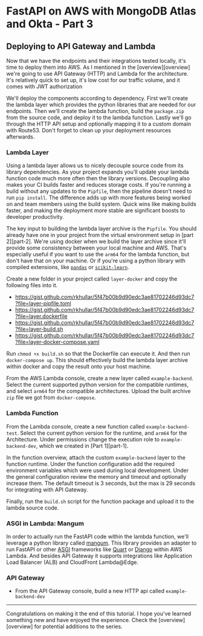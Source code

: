 # FastAPI on AWS with MongoDB Atlas and Okta - Part 3
## Deploying to API Gateway and Lambda

Now that we have the endpoints and their integrations tested locally, it's time to deploy them into AWS. As I mentioned
in the [overview][overview] we're going to use API Gateway (HTTP) and Lambda for the architecture. It's relatively
quick to set up, it's low cost for our traffic volume, and it comes with JWT authorization

We'll deploy the components according to dependency. First we'll create the lambda layer which provides the python libraries
that are needed for our endpoints. Then we'll create the lambda function, build the `package.zip` from the source code, and
deploy it to the lambda function. Lastly we'll go through the HTTP API setup and optionally mapping it to a custom domain
with Route53. Don't forget to clean up your deployment resources afterwards.

### Lambda Layer
Using a lambda layer allows us to nicely decouple source code from its library dependencies. As your project expands you'll
update your lambda function code much more often then the library versions. Decoupling also makes your CI builds faster and
reduces storage costs. If you're running a build without any updates to the `Pipfile`, then the pipeline doesn't need to
run `pip install`. The difference adds up with more features being worked on and team members using the build system. Quick
wins like making builds faster, and making the deployment more stable are significant boosts to developer productivity.

The key input to building the lambda layer archive is the `Pipfile`. You should already have one in your project from
the virtual environment setup in [part 2][part-2]. We're using docker when we build the layer archive since it'll provide
some consistency between your local machine and AWS. That's especially useful if you want to use the `arm64` for the lambda
function, but don't have that on your machine. Or if you're using a python library with compiled extensions, like
[`pandas`][pandas] or [`scikit-learn`][scikit-learn].

Create a new folder in your project called `layer-docker` and copy the following files into it.
- https://gist.github.com/rkhullar/5f47b00b9d90edc3ae81702246d93dc7?file=layer-pipfile.toml
- https://gist.github.com/rkhullar/5f47b00b9d90edc3ae81702246d93dc7?file=layer.dockerfile
- https://gist.github.com/rkhullar/5f47b00b9d90edc3ae81702246d93dc7?file=layer-build.sh
- https://gist.github.com/rkhullar/5f47b00b9d90edc3ae81702246d93dc7?file=layer-docker-compose.yaml

Run `chmod +x build.sh` so that the Dockerfile can execute it. And then run `docker-compose up`. This should effectively
build the lambda layer archive within docker and copy the result onto your host machine.

From the AWS Lambda console, create a new layer called `example-backend`. Select the current supported python version for
the compatible runtimes, and select `arm64` for the compatible architectures. Upload the built archive `zip` file we got
from `docker-compose`.

### Lambda Function
From the Lambda console, create a new function called `example-backend-test`. Select the current python version for the
runtime, and `arm64` for the Architecture. Under permissions change the execution role to `example-backend-dev`, which we
created in [Part 1][part-1].

In the function overview, attach the custom `example-backend` layer to the function runtime. Under the function configuration
add the required environment variables which were used during local development. Under the general configuration review
the memory and timeout and optionally increase them. The default timeout is 3 seconds, but the max is 29 seconds for integrating
with API Gateway.

Finally, run the `build.sh` script for the function package and upload it to the lambda source code.

### ASGI in Lambda: Mangum
In order to actually run the FastAPI code within the lambda function, we'll leverage a python library called [mangum][mangum].
This library provides an adapter to run FastAPI or other [ASGI][asgi] frameworks like [Quart][quart] or [Django][django] within
AWS Lambda. And besides API Gateway it supports integrations like Application Load Balancer (ALB) and CloudFront Lambda@Edge.

### API Gateway
- From the API Gateway console, build a new HTTP api called `example-backend-dev`

---
Congratulations on making it the end of this tutorial. I hope you've learned something new and have enjoyed the experience.
Check the [overview][overview] for potential additions to the series.

[mangum]: https://pypi.org/project/mangum
[asgi]: https://asgi.readthedocs.io/en/latest
[django]: https://www.djangoproject.com/start/overview
[quart]: https://github.com/pallets/quart
[flask]: https://flask.palletsprojects.com
[pandas]: https://pypi.org/project/pandas
[scikit-learn]: https://scikit-learn.org
